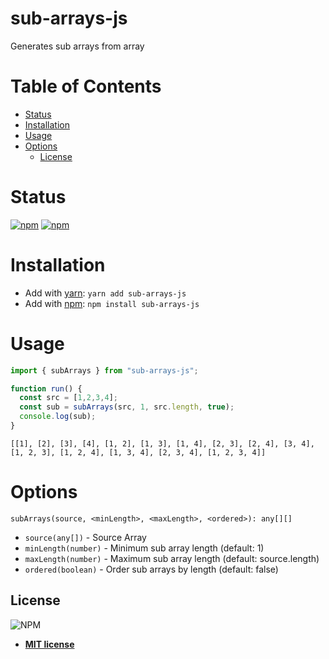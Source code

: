 <!-- omit in toc -->
# sub-arrays-js

Generates sub arrays from array

<!-- omit in toc -->
# Table of Contents
- [Status](#status)
- [Installation](#installation)
- [Usage](#usage)
- [Options](#options)
  - [License](#license)

# Status

[![npm](https://img.shields.io/npm/v/sub-arrays-js)](https://www.npmjs.com/package/sub-arrays-js)
[![npm](https://img.shields.io/npm/l/sub-arrays-js)](#license)

# Installation

- Add with [yarn](https://yarnpkg.com/): `yarn add sub-arrays-js`
- Add with [npm](https://www.npmjs.com/): `npm install sub-arrays-js`

# Usage

```js
import { subArrays } from "sub-arrays-js";

function run() {
  const src = [1,2,3,4];
  const sub = subArrays(src, 1, src.length, true);
  console.log(sub);
}
```

```
[[1], [2], [3], [4], [1, 2], [1, 3], [1, 4], [2, 3], [2, 4], [3, 4], [1, 2, 3], [1, 2, 4], [1, 3, 4], [2, 3, 4], [1, 2, 3, 4]]
```

# Options
```
subArrays(source, <minLength>, <maxLength>, <ordered>): any[][]
```

- `source(any[])` - Source Array
- `minLength(number)` - Minimum sub array length (default: 1)
- `maxLength(number)` - Maximum sub array length (default: source.length)
- `ordered(boolean)` - Order sub arrays by length (default: false)


## License

![NPM](https://img.shields.io/npm/l/sub-arrays-js)

- **[MIT license](http://opensource.org/licenses/mit-license.php)**